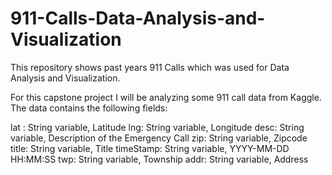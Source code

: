 # 911-Calls-Data-Analysis-and-Visualization
This repository shows past years 911 Calls which was used for Data Analysis and Visualization.

For this capstone project I will be analyzing some 911 call data from Kaggle. The data contains the following fields:

lat : String variable, Latitude
lng: String variable, Longitude
desc: String variable, Description of the Emergency Call
zip: String variable, Zipcode
title: String variable, Title
timeStamp: String variable, YYYY-MM-DD HH:MM:SS
twp: String variable, Township
addr: String variable, Address
